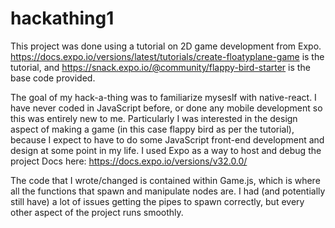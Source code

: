 # hackathing1
This project was done using a tutorial on 2D game development from Expo. 
https://docs.expo.io/versions/latest/tutorials/create-floatyplane-game is the tutorial, and 
https://snack.expo.io/@community/flappy-bird-starter is the base code provided.


The goal of my hack-a-thing was to familiarize myseslf with native-react. I have never coded in JavaScript before, or done any mobile development so this was entirely new to me. Particularly I was interested in the design aspect of making a game (in this case flappy bird as per the tutorial), because I expect to have to do some JavaScript front-end development and design at some point in my life.
I used Expo as a way to host and debug the project Docs here: https://docs.expo.io/versions/v32.0.0/

The code that I wrote/changed is contained within Game.js, which is where all the functions that spawn and manipulate nodes are. I had (and potentially still have) a lot of issues getting the pipes to spawn correctly, but every other aspect of the project runs smoothly.
